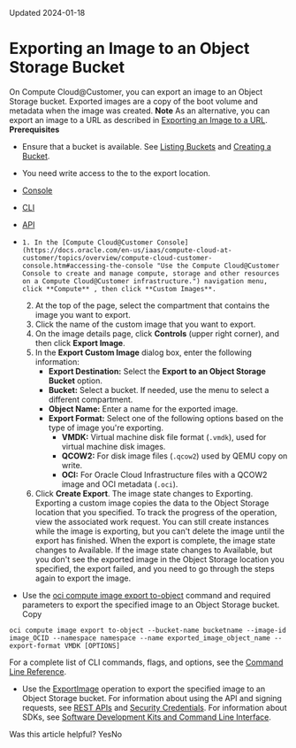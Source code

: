 Updated 2024-01-18
# Exporting an Image to an Object Storage Bucket
On Compute Cloud@Customer, you can export an image to an Object Storage bucket. 
Exported images are a copy of the boot volume and metadata when the image was created.
**Note**
As an alternative, you can export an image to a URL as described in [Exporting an Image to a URL](https://docs.oracle.com/en-us/iaas/compute-cloud-at-customer/topics/images/exporting-an-image-to-a-url.htm#exporting-an-image-to-a-url "On Compute Cloud@Customer, you can export an image to a URL.").
**Prerequisites**
  * Ensure that a bucket is available. See [Listing Buckets](https://docs.oracle.com/en-us/iaas/compute-cloud-at-customer/topics/object/listing-buckets.htm#listing-buckets "On Oracle Compute Cloud@Customer, you can list buckets.") and [Creating a Bucket](https://docs.oracle.com/en-us/iaas/compute-cloud-at-customer/topics/object/creating-a-bucket.htm#creating-a-bucket "On Compute Cloud@Customer, you can create Object Storage buckets.").
  * You need write access to the to the export location.


  * [Console](https://docs.oracle.com/en-us/iaas/compute-cloud-at-customer/topics/images/exporting-an-image-to-object-storage.htm)
  * [CLI](https://docs.oracle.com/en-us/iaas/compute-cloud-at-customer/topics/images/exporting-an-image-to-object-storage.htm)
  * [API](https://docs.oracle.com/en-us/iaas/compute-cloud-at-customer/topics/images/exporting-an-image-to-object-storage.htm)


  *     1. In the [Compute Cloud@Customer Console](https://docs.oracle.com/en-us/iaas/compute-cloud-at-customer/topics/overview/compute-cloud-customer-console.htm#accessing-the-console "Use the Compute Cloud@Customer Console to create and manage compute, storage and other resources on a Compute Cloud@Customer infrastructure.") navigation menu, click **Compute** , then click **Custom Images**.
    2. At the top of the page, select the compartment that contains the image you want to export.
    3. Click the name of the custom image that you want to export. 
    4. On the image details page, click **Controls** (upper right corner), and then click **Export Image**.
    5. In the **Export Custom Image** dialog box, enter the following information:
       * **Export Destination:** Select the **Export to an Object Storage Bucket** option.
       * **Bucket:** Select a bucket. If needed, use the menu to select a different compartment.
       * **Object Name:** Enter a name for the exported image.
       * **Export Format:** Select one of the following options based on the type of image you're exporting.
         * **VMDK:** Virtual machine disk file format (`.vmdk`), used for virtual machine disk images.
         * **QCOW2:** For disk image files (`.qcow2`) used by QEMU copy on write.
         * **OCI:** For Oracle Cloud Infrastructure files with a QCOW2 image and OCI metadata (`.oci`).
    6. Click **Create Export**.
The image state changes to Exporting. Exporting a custom image copies the data to the Object Storage location that you specified. To track the progress of the operation, view the associated work request.
You can still create instances while the image is exporting, but you can't delete the image until the export has finished.
When the export is complete, the image state changes to Available. If the image state changes to Available, but you don't see the exported image in the Object Storage location you specified, the export failed, and you need to go through the steps again to export the image.
  * Use the [oci compute image export to-object](https://docs.oracle.com/iaas/tools/oci-cli/latest/oci_cli_docs/cmdref/compute/image/export/to-object.html) command and required parameters to export the specified image to an Object Storage bucket.
Copy
```
oci compute image export to-object --bucket-name bucketname --image-id image_OCID --namespace namespace --name exported_image_object_name --export-format VMDK [OPTIONS]
```

For a complete list of CLI commands, flags, and options, see the [Command Line Reference](https://docs.oracle.com/iaas/tools/oci-cli/latest/oci_cli_docs/index.html).
  * Use the [ExportImage](https://docs.oracle.com/iaas/api/#/en/iaas/latest/Image/ExportImage) operation to export the specified image to an Object Storage bucket.
For information about using the API and signing requests, see [REST APIs](https://docs.oracle.com/iaas/Content/API/Concepts/usingapi.htm#REST_APIs) and [Security Credentials](https://docs.oracle.com/iaas/Content/General/Concepts/credentials.htm). For information about SDKs, see [Software Development Kits and Command Line Interface](https://docs.oracle.com/iaas/Content/API/Concepts/sdks.htm#Software_Development_Kits_and_Command_Line_Interface).


Was this article helpful?
YesNo

